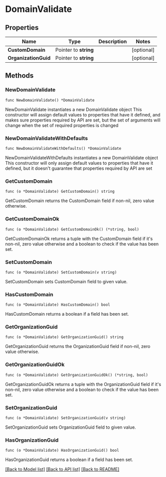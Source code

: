 # DomainValidate

## Properties

Name | Type | Description | Notes
------------ | ------------- | ------------- | -------------
**CustomDomain** | Pointer to **string** |  | [optional] 
**OrganizationGuid** | Pointer to **string** |  | [optional] 

## Methods

### NewDomainValidate

`func NewDomainValidate() *DomainValidate`

NewDomainValidate instantiates a new DomainValidate object
This constructor will assign default values to properties that have it defined,
and makes sure properties required by API are set, but the set of arguments
will change when the set of required properties is changed

### NewDomainValidateWithDefaults

`func NewDomainValidateWithDefaults() *DomainValidate`

NewDomainValidateWithDefaults instantiates a new DomainValidate object
This constructor will only assign default values to properties that have it defined,
but it doesn't guarantee that properties required by API are set

### GetCustomDomain

`func (o *DomainValidate) GetCustomDomain() string`

GetCustomDomain returns the CustomDomain field if non-nil, zero value otherwise.

### GetCustomDomainOk

`func (o *DomainValidate) GetCustomDomainOk() (*string, bool)`

GetCustomDomainOk returns a tuple with the CustomDomain field if it's non-nil, zero value otherwise
and a boolean to check if the value has been set.

### SetCustomDomain

`func (o *DomainValidate) SetCustomDomain(v string)`

SetCustomDomain sets CustomDomain field to given value.

### HasCustomDomain

`func (o *DomainValidate) HasCustomDomain() bool`

HasCustomDomain returns a boolean if a field has been set.

### GetOrganizationGuid

`func (o *DomainValidate) GetOrganizationGuid() string`

GetOrganizationGuid returns the OrganizationGuid field if non-nil, zero value otherwise.

### GetOrganizationGuidOk

`func (o *DomainValidate) GetOrganizationGuidOk() (*string, bool)`

GetOrganizationGuidOk returns a tuple with the OrganizationGuid field if it's non-nil, zero value otherwise
and a boolean to check if the value has been set.

### SetOrganizationGuid

`func (o *DomainValidate) SetOrganizationGuid(v string)`

SetOrganizationGuid sets OrganizationGuid field to given value.

### HasOrganizationGuid

`func (o *DomainValidate) HasOrganizationGuid() bool`

HasOrganizationGuid returns a boolean if a field has been set.


[[Back to Model list]](../README.md#documentation-for-models) [[Back to API list]](../README.md#documentation-for-api-endpoints) [[Back to README]](../README.md)


